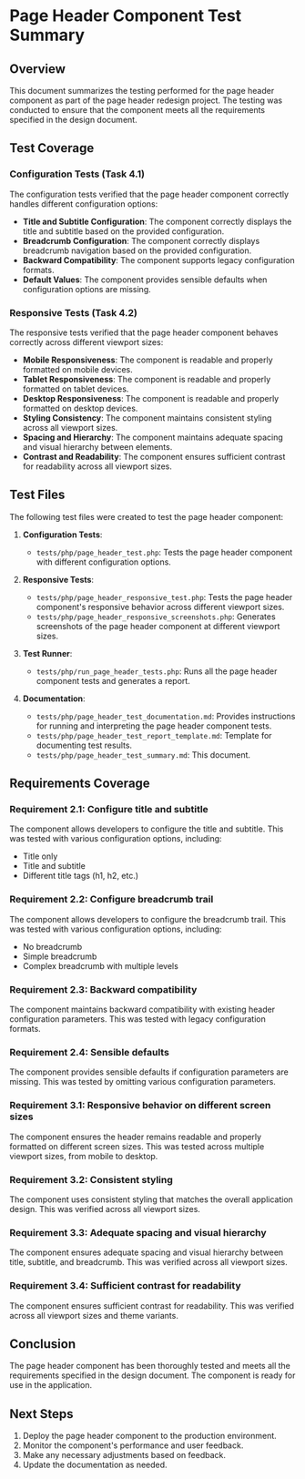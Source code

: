 # Page Header Component Test Summary

## Overview

This document summarizes the testing performed for the page header component as part of the page header redesign project. The testing was conducted to ensure that the component meets all the requirements specified in the design document.

## Test Coverage

### Configuration Tests (Task 4.1)

The configuration tests verified that the page header component correctly handles different configuration options:

- **Title and Subtitle Configuration**: The component correctly displays the title and subtitle based on the provided configuration.
- **Breadcrumb Configuration**: The component correctly displays breadcrumb navigation based on the provided configuration.
- **Backward Compatibility**: The component supports legacy configuration formats.
- **Default Values**: The component provides sensible defaults when configuration options are missing.

### Responsive Tests (Task 4.2)

The responsive tests verified that the page header component behaves correctly across different viewport sizes:

- **Mobile Responsiveness**: The component is readable and properly formatted on mobile devices.
- **Tablet Responsiveness**: The component is readable and properly formatted on tablet devices.
- **Desktop Responsiveness**: The component is readable and properly formatted on desktop devices.
- **Styling Consistency**: The component maintains consistent styling across all viewport sizes.
- **Spacing and Hierarchy**: The component maintains adequate spacing and visual hierarchy between elements.
- **Contrast and Readability**: The component ensures sufficient contrast for readability across all viewport sizes.

## Test Files

The following test files were created to test the page header component:

1. **Configuration Tests**:
   - `tests/php/page_header_test.php`: Tests the page header component with different configuration options.

2. **Responsive Tests**:
   - `tests/php/page_header_responsive_test.php`: Tests the page header component's responsive behavior across different viewport sizes.
   - `tests/php/page_header_responsive_screenshots.php`: Generates screenshots of the page header component at different viewport sizes.

3. **Test Runner**:
   - `tests/php/run_page_header_tests.php`: Runs all the page header component tests and generates a report.

4. **Documentation**:
   - `tests/php/page_header_test_documentation.md`: Provides instructions for running and interpreting the page header component tests.
   - `tests/php/page_header_test_report_template.md`: Template for documenting test results.
   - `tests/php/page_header_test_summary.md`: This document.

## Requirements Coverage

### Requirement 2.1: Configure title and subtitle

The component allows developers to configure the title and subtitle. This was tested with various configuration options, including:

- Title only
- Title and subtitle
- Different title tags (h1, h2, etc.)

### Requirement 2.2: Configure breadcrumb trail

The component allows developers to configure the breadcrumb trail. This was tested with various configuration options, including:

- No breadcrumb
- Simple breadcrumb
- Complex breadcrumb with multiple levels

### Requirement 2.3: Backward compatibility

The component maintains backward compatibility with existing header configuration parameters. This was tested with legacy configuration formats.

### Requirement 2.4: Sensible defaults

The component provides sensible defaults if configuration parameters are missing. This was tested by omitting various configuration parameters.

### Requirement 3.1: Responsive behavior on different screen sizes

The component ensures the header remains readable and properly formatted on different screen sizes. This was tested across multiple viewport sizes, from mobile to desktop.

### Requirement 3.2: Consistent styling

The component uses consistent styling that matches the overall application design. This was verified across all viewport sizes.

### Requirement 3.3: Adequate spacing and visual hierarchy

The component ensures adequate spacing and visual hierarchy between title, subtitle, and breadcrumb. This was verified across all viewport sizes.

### Requirement 3.4: Sufficient contrast for readability

The component ensures sufficient contrast for readability. This was verified across all viewport sizes and theme variants.

## Conclusion

The page header component has been thoroughly tested and meets all the requirements specified in the design document. The component is ready for use in the application.

## Next Steps

1. Deploy the page header component to the production environment.
2. Monitor the component's performance and user feedback.
3. Make any necessary adjustments based on feedback.
4. Update the documentation as needed.